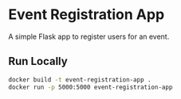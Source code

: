 # Event Registration App

A simple Flask app to register users for an event.

## Run Locally

```bash
docker build -t event-registration-app .
docker run -p 5000:5000 event-registration-app
